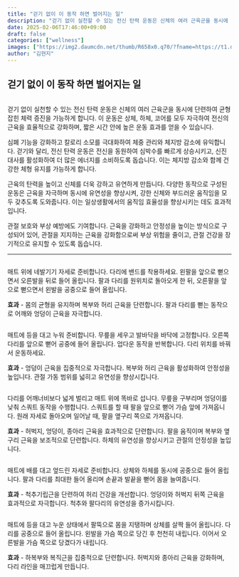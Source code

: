 ```yaml
---
title: "걷기 없이 이 동작 하면 벌어지는 일"
description: "걷기 없이 실천할 수 있는 전신 탄력 운동은 신체의 여러 근육군을 동시에 단련하여 균형 잡힌 체력 증진을 가능하게 합니다. 이 운동은 상체, 하체, 코어를 모두 자극하여 전신의 근육을 효율적으로 강화하며, 짧은 시간 안에 높은 운동 효과를 얻을 수 있습니다."
date: 2025-02-06T17:46:00+09:00
draft: false
categories: ["wellness"]
images: ["https://img2.daumcdn.net/thumb/R658x0.q70/?fname=https://t1.daumcdn.net/news/202502/05/tenbody/20250205173010212tcor.jpg", "https://t1.daumcdn.net/news/202502/05/tenbody/20250205173010523zbee.gif", "https://t1.daumcdn.net/news/202502/05/tenbody/20250205173010745qget.gif", "https://t1.daumcdn.net/news/202502/05/tenbody/20250205173011080ewqd.gif", "https://t1.daumcdn.net/news/202502/05/tenbody/20250205173011424givq.gif"]
author: "김현지"
---
```


<h2 >걷기 없이 이 동작 하면 벌어지는 일</h2> <figure ><img src="https://img2.daumcdn.net/thumb/R658x0.q70/?fname=https://t1.daumcdn.net/news/202502/05/tenbody/20250205173010212tcor.jpg" alt=""/></figure> <p>걷기 없이 실천할 수 있는 전신 탄력 운동은 신체의 여러 근육군을 동시에 단련하여 균형 잡힌 체력 증진을 가능하게 합니다. 이 운동은 상체, 하체, 코어를 모두 자극하여 전신의 근육을 효율적으로 강화하며, 짧은 시간 안에 높은 운동 효과를 얻을 수 있습니다.</p> <p>심폐 기능을 강화하고 칼로리 소모를 극대화하여 체중 관리와 체지방 감소에 유익합니다. 걷기와 달리, 전신 탄력 운동은 전신을 동원하여 심박수를 빠르게 상승시키고, 신진대사를 활성화하여 더 많은 에너지를 소비하도록 돕습니다. 이는 체지방 감소와 함께 건강한 체형 유지를 가능하게 합니다.</p> <p>근육의 탄력을 높이고 신체를 더욱 강하고 유연하게 만듭니다. 다양한 동작으로 구성된 운동은 근육을 자극하며 동시에 유연성을 향상시켜, 강한 신체와 부드러운 움직임을 모두 갖추도록 도와줍니다. 이는 일상생활에서의 움직임 효율성을 향상시키는 데도 효과적입니다.</p> <p>관절 보호와 부상 예방에도 기여합니다. 근육을 강화하고 안정성을 높이는 방식으로 구성되어 있어, 관절을 지지하는 근육을 강화함으로써 부상 위험을 줄이고, 관절 건강을 장기적으로 유지할 수 있도록 돕습니다.</p> <hr /> <figure ><img src="https://t1.daumcdn.net/news/202502/05/tenbody/20250205173010523zbee.gif" alt=""/></figure> <p>매트 위에 네발기기 자세로 준비합니다. 다리에 밴드를 착용하세요. 왼팔을 앞으로 뻗으면서 오른발을 뒤로 들어 올립니다. 팔과 다리를 원위치로 돌아오게 한 뒤, 오른팔을 앞으로 뻗으면서 왼발을 공중으로 들어 올립니다.</p> <p><strong>효과</strong> - 몸의 균형을 유지하며 복부와 허리 근육을 단련합니다. 팔과 다리를 뻗는 동작으로 어깨와 엉덩이 근육을 자극합니다.</p> <figure ><img src="https://t1.daumcdn.net/news/202502/05/tenbody/20250205173010745qget.gif" alt=""/></figure> <p>매트에 등을 대고 누워 준비합니다. 무릎을 세우고 발바닥을 바닥에 고정합니다. 오른쪽 다리를 앞으로 뻗어 공중에 들어 올립니다. 업다운 동작을 반복합니다. 다리 위치를 바꿔서 운동하세요.</p> <p><strong>효과</strong> - 엉덩이 근육을 집중적으로 자극합니다. 복부와 허리 근육을 활성화하여 안정성을 높입니다. 관절 가동 범위를 넓히고 유연성을 향상시킵니다.</p> <figure ><img src="https://t1.daumcdn.net/news/202502/05/tenbody/20250205173011080ewqd.gif" alt=""/></figure> <p>다리를 어깨너비보다 넓게 벌리고 매트 위에 똑바로 섭니다. 무릎을 구부리며 엉덩이를 낮춰 스쿼트 동작을 수행합니다. 스쿼트를 할 때 팔을 앞으로 뻗어 가슴 앞에 가져옵니다. 원래 자세로 돌아오며 일어날 때, 팔을 옆구리 쪽으로 가져옵니다.</p> <p><strong>효과</strong> - 허벅지, 엉덩이, 종아리 근육을 효과적으로 단련합니다. 팔을 움직이며 복부와 옆구리 근육을 보조적으로 단련합니다. 하체의 유연성을 향상시키고 관절의 안정성을 높입니다.</p> <figure ><img src="https://t1.daumcdn.net/news/202502/05/tenbody/20250205173011424givq.gif" alt=""/></figure> <p>매트에 배를 대고 엎드린 자세로 준비합니다. 상체와 하체를 동시에 공중으로 들어 올립니다. 팔과 다리를 최대한 들어 올리며 손끝과 발끝을 뻗어 몸을 늘여줍니다.</p> <p><strong>효과</strong> - 척추기립근을 단련하여 허리 건강을 개선합니다. 엉덩이와 허벅지 뒤쪽 근육을 효과적으로 자극합니다. 척추와 팔다리의 유연성을 증가시킵니다.</p> <figure ><img src="https://t1.daumcdn.net/news/202502/05/tenbody/20250205173011740bvdj.gif" alt=""/></figure> <p>매트에 등을 대고 누운 상태에서 팔뚝으로 몸을 지탱하며 상체를 살짝 들어 올립니다. 다리를 공중으로 들어 올립니다. 왼발을 가슴 쪽으로 당긴 후 천천히 내립니다. 이어서 오른발을 가슴 쪽으로 당겼다가 내립니다.</p> <p><strong>효과</strong> - 하복부와 복직근을 집중적으로 단련합니다. 허벅지와 종아리 근육을 강화하며, 다리 라인을 매끄럽게 만듭니다.</p>